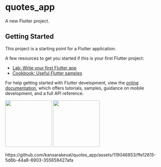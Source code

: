 # quotes_app

A new Flutter project.

## Getting Started

This project is a starting point for a Flutter application.

A few resources to get you started if this is your first Flutter project:

- [Lab: Write your first Flutter app](https://docs.flutter.dev/get-started/codelab)
- [Cookbook: Useful Flutter samples](https://docs.flutter.dev/cookbook)

For help getting started with Flutter development, view the
[online documentation](https://docs.flutter.dev/), which offers tutorials,
samples, guidance on mobile development, and a full API reference.
<p>
  <img src="https://github.com/kansarakeval/quotes_app/assets/119046853/534110fd-fa3b-4719-8f06-ee5bde316322" hight="500" width="150">
  <img src="https://github.com/kansarakeval/quotes_app/assets/119046853/50bf51be-5118-480d-afb9-c7e606564d83" hight="500" width="150">  
</p>
https://github.com/kansarakeval/quotes_app/assets/119046853/ffe12615-5d6b-44a8-8903-355659427afa

